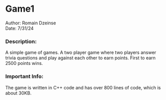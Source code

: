 # Game1

Author: Romain Dzeinse<br>
Date: 7/31/24

<h3>Description:</h3>
  A simple game of games. A two player game where two players answer trivia questions and play against each other to earn points. First to earn 2500 points wins.
  
<h3>Important Info:</h3>
   <p>The game is written in C++ code and has over 800 lines of code, which is about 30KB.</p>
